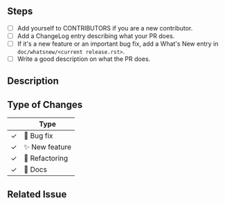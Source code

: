 <!--

Thank you for submitting a PR to pylint!

To ease the process of reviewing your PR, do make sure complete the following boxes.

You can also read more about contributing to pylint in this document:
https://github.com/PyCQA/pylint/blob/master/doc/development_guide/contribute.rst#repository
-->

## Steps

- [ ] Add yourself to CONTRIBUTORS if you are a new contributor.
- [ ] Add a ChangeLog entry describing what your PR does.
- [ ] If it's a new feature or an important bug fix, add a What's New entry in `doc/whatsnew/<current release.rst>`.
- [ ] Write a good description on what the PR does.

## Description


## Type of Changes
<!-- Leave the corresponding lines for the applicable type of change: -->
|   | Type |
| ------------- | ------------- |
| ✓  | :bug: Bug fix  |
| ✓  | :sparkles: New feature |
| ✓  | :hammer: Refactoring  |
| ✓  | :scroll: Docs |

## Related Issue

<!-- 
If this PR fixes a particular issue, use the following to automatically close that issue
once this PR gets merged:

Closes #XXX 
-->
